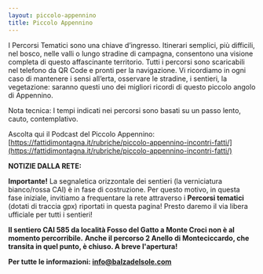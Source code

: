 ```yaml
---
layout: piccolo-appennino
title: Piccolo Appennino
---
```


I Percorsi Tematici sono una chiave d’ingresso. Itinerari semplici, più difficili, nel bosco, nelle valli o lungo stradine di campagna, consentono una visione completa di questo affascinante territorio. Tutti i percorsi sono scaricabili nel telefono da QR Code e pronti per la navigazione. 
Vi ricordiamo in ogni caso di mantenere i sensi all’erta, osservare le stradine, i sentieri, la vegetazione: saranno questi uno dei migliori ricordi di questo piccolo angolo di Appennino. 

Nota tecnica: I tempi indicati nei percorsi sono basati su un passo lento, cauto, contemplativo.

Ascolta qui il Podcast del Piccolo Appennino: [https://fattidimontagna.it/rubriche/piccolo-appennino-incontri-fatti/](https://fattidimontagna.it/rubriche/piccolo-appennino-incontri-fatti/)

**NOTIZIE DALLA RETE:**

**Importante!** La segnaletica orizzontale dei sentieri (la verniciatura bianco/rossa CAI) è in fase di costruzione. Per questo motivo, in questa fase iniziale, invitiamo a frequentare la rete attraverso i **Percorsi tematici** (dotati di traccia gpx) riportati in questa pagina!
Presto daremo il via libera ufficiale per tutti i sentieri!

**Il sentiero CAI 585 da località Fosso del Gatto a Monte Croci non è al momento percorribile.**
**Anche il percorso 2 Anello di Monteciccardo, che transita in quel punto, è chiuso. A breve l'apertura!**

**Per tutte le informazioni: info@balzadelsole.com**

